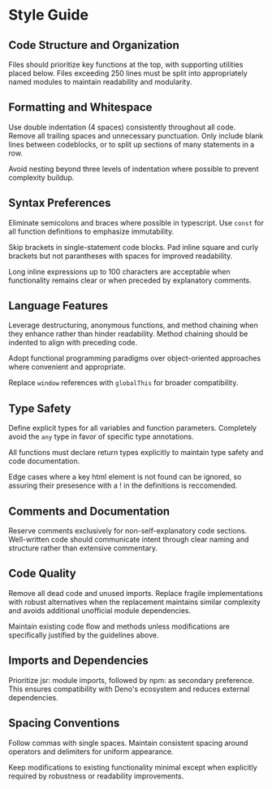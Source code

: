 # Style Guide

## Code Structure and Organization

Files should prioritize key functions at the top, with supporting utilities placed below. Files exceeding 250 lines must be split into appropriately named modules to maintain readability and modularity.

## Formatting and Whitespace

Use double indentation (4 spaces) consistently throughout all code. Remove all trailing spaces and unnecessary punctuation. Only include blank lines between codeblocks, or to split up sections of many statements in a row.

Avoid nesting beyond three levels of indentation where possible to prevent complexity buildup.

## Syntax Preferences

Eliminate semicolons and braces where possible in typescript. Use `const` for all function definitions to emphasize immutability.

Skip brackets in single-statement code blocks. Pad inline square and curly brackets but not parantheses with spaces for improved readability.

Long inline expressions up to 100 characters are acceptable when functionality remains clear or when preceded by explanatory comments.

## Language Features

Leverage destructuring, anonymous functions, and method chaining when they enhance rather than hinder readability. Method chaining should be indented to align with preceding code.

Adopt functional programming paradigms over object-oriented approaches where convenient and appropriate.

Replace `window` references with `globalThis` for broader compatibility.

## Type Safety

Define explicit types for all variables and function parameters. Completely avoid the `any` type in favor of specific type annotations.

All functions must declare return types explicitly to maintain type safety and code documentation.

Edge cases where a key html element is not found can be ignored, so assuring their presesence with a ! in the definitions is reccomended.

## Comments and Documentation

Reserve comments exclusively for non-self-explanatory code sections. Well-written code should communicate intent through clear naming and structure rather than extensive commentary.

## Code Quality

Remove all dead code and unused imports. Replace fragile implementations with robust alternatives when the replacement maintains similar complexity and avoids additional unofficial module dependencies.

Maintain existing code flow and methods unless modifications are specifically justified by the guidelines above.

## Imports and Dependencies

Prioritize jsr: module imports, followed by npm: as secondary preference. This ensures compatibility with Deno's ecosystem and reduces external dependencies.

## Spacing Conventions

Follow commas with single spaces. Maintain consistent spacing around operators and delimiters for uniform appearance.

Keep modifications to existing functionality minimal except when explicitly required by robustness or readability improvements.
